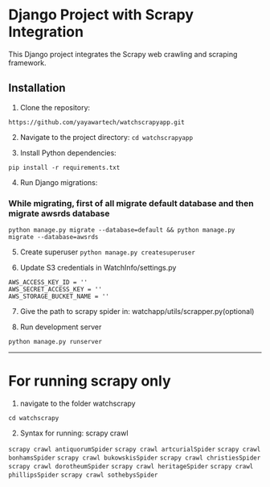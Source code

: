 # Django Project with Scrapy Integration

This Django project integrates the Scrapy web crawling and scraping framework.

## Installation

1. Clone the repository:
``` 
https://github.com/yayawartech/watchscrapyapp.git
```

2. Navigate to the project directory:
``cd watchscrapyapp``

3. Install Python dependencies:
```
pip install -r requirements.txt
```

4. Run Django migrations:
### While migrating, first of all migrate default database and then migrate awsrds database 
```
python manage.py migrate --database=default && python manage.py migrate --database=awsrds 
```
5. Create superuser
``python manage.py createsuperuser ``

6. Update S3 credentials in WatchInfo/settings.py
```
AWS_ACCESS_KEY_ID = ''
AWS_SECRET_ACCESS_KEY = ''
AWS_STORAGE_BUCKET_NAME = ''
```

7. Give the path to scrapy spider in: watchapp/utils/scrapper.py(optional)

8. Run development server
```
python manage.py runserver
```

---
# For running scrapy only

1. navigate to the folder watchscrapy
``` 
cd watchscrapy
```

2. Syntax for running:
scrapy crawl <spiderName>

``scrapy crawl antiquorumSpider``
``scrapy crawl artcurialSpider``
``scrapy crawl bonhamsSpider``
``scrapy crawl bukowskisSpider``
``scrapy crawl christiesSpider``
``scrapy crawl dorotheumSpider``
``scrapy crawl heritageSpider``
``scrapy crawl phillipsSpider``
``scrapy crawl sothebysSpider``
